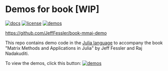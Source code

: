 # Demos for book [WIP]

[![docs][docs-img]][docs-url]
[![license][license-img]][license-url]
[![demos][demos-img]][demos-url]

https://github.com/JeffFessler/book-mmaj-demo

This repo contains demo code
in the
[Julia language](https://julialang.org/)
to accompany the book
"Matrix Methods and Applications in Julia"
by Jeff Fessler
and Raj Nadakuditi.

To view the demos,
click this button:
[![demos][demos-img]][demos-url]


<!-- URLs -->
[docs-img]: https://img.shields.io/badge/-Documentation-blue
[docs-url]: https://JeffFessler.github.io/book-mmaj-demo
[demos-img]: https://img.shields.io/badge/-Demos-blue
[demos-url]: https://JeffFessler.github.io/book-mmaj-demo
[license-img]: https://licensebuttons.net/l/by-nc-nd/3.0/88x31.png
[license-url]: LICENSE

